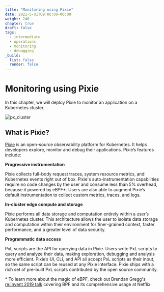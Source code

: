 ```yaml
---
title: "Monitoring using Pixie"
date: 2021-5-01T09:00:00-00:00
weight: 240
chapter: true
draft: false
tags:
  - intermediate
  - operations
  - monitoring
  - debugging
_build:
  list: false
  render: false
---
```


# Monitoring using Pixie

In this chapter, we will deploy Pixie to monitor an application on a Kubernetes cluster.

![px_cluster](/images/pixie/px_cluster.png)

## What is Pixie?

[Pixie](https://px.dev/) is an open-source observability platform for Kubernetes. It helps developers explore, monitor and debug their applications. Pixie’s features include:

**Progressive instrumentation**

Pixie collects full-body request traces, system resource metrics, and Kubernetes events right out of box. Pixie's auto-instrumentation capabilities require no code changes by the user and consume less than 5% overhead, because it powered by eBPF*. Users are also able to augment Pixie’s default instrumentation to collect custom metrics, traces, and logs.

**In-cluster edge compute and storage**

Pixie performs all data storage and computation entirely within a user’s Kubernetes cluster. This architecture allows the user to isolate data storage and computation within their environment for finer-grained context, faster performance, and a greater level of data security.

**Programmatic data access**

PxL scripts are the API for querying data in Pixie. Users write PxL scripts to query and analyze their data, making exploration, debugging and analysis more efficient. Pixie’s UI, CLI, and API all accept PxL scripts as their input, so the same script can be reused at any Pixie interface. Pixie ships with a rich set of pre-built PxL scripts contributed by the open source community.

\* To learn more about the magic of eBPF, check out Brendan Gregg's [re:Invent 2019 talk](https://www.youtube.com/watch?v=16slh29iN1g&amp;t=581s) covering BPF and its comprehensive usage at Netflix.
